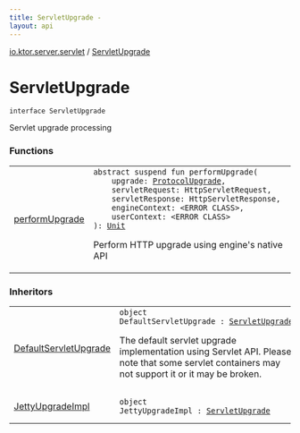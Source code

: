 ```yaml
---
title: ServletUpgrade - 
layout: api
---
```


<div class='api-docs-breadcrumbs'><a href="../index.html">io.ktor.server.servlet</a> / <a href="./index.html">ServletUpgrade</a></div>

# ServletUpgrade

<div class="signature"><code><span class="keyword">interface </span><span class="identifier">ServletUpgrade</span></code></div>

Servlet upgrade processing

### Functions

<table class="api-docs-table">
<tbody>
<tr>
<td markdown="1">

<a href="perform-upgrade.html">performUpgrade</a>


</td>
<td markdown="1">
<div class="signature"><code><span class="keyword">abstract</span> <span class="keyword">suspend</span> <span class="keyword">fun </span><span class="identifier">performUpgrade</span><span class="symbol">(</span><br/>&nbsp;&nbsp;&nbsp;&nbsp;<span class="parameterName" id="io.ktor.server.servlet.ServletUpgrade$performUpgrade(io.ktor.http.content.OutgoingContent.ProtocolUpgrade, javax.servlet.http.HttpServletRequest, javax.servlet.http.HttpServletResponse, , )/upgrade">upgrade</span><span class="symbol">:</span>&nbsp;<a href="../../io.ktor.http.content/-outgoing-content/-protocol-upgrade/index.html"><span class="identifier">ProtocolUpgrade</span></a><span class="symbol">, </span><br/>&nbsp;&nbsp;&nbsp;&nbsp;<span class="parameterName" id="io.ktor.server.servlet.ServletUpgrade$performUpgrade(io.ktor.http.content.OutgoingContent.ProtocolUpgrade, javax.servlet.http.HttpServletRequest, javax.servlet.http.HttpServletResponse, , )/servletRequest">servletRequest</span><span class="symbol">:</span>&nbsp;<span class="identifier">HttpServletRequest</span><span class="symbol">, </span><br/>&nbsp;&nbsp;&nbsp;&nbsp;<span class="parameterName" id="io.ktor.server.servlet.ServletUpgrade$performUpgrade(io.ktor.http.content.OutgoingContent.ProtocolUpgrade, javax.servlet.http.HttpServletRequest, javax.servlet.http.HttpServletResponse, , )/servletResponse">servletResponse</span><span class="symbol">:</span>&nbsp;<span class="identifier">HttpServletResponse</span><span class="symbol">, </span><br/>&nbsp;&nbsp;&nbsp;&nbsp;<span class="parameterName" id="io.ktor.server.servlet.ServletUpgrade$performUpgrade(io.ktor.http.content.OutgoingContent.ProtocolUpgrade, javax.servlet.http.HttpServletRequest, javax.servlet.http.HttpServletResponse, , )/engineContext">engineContext</span><span class="symbol">:</span>&nbsp;<span class="identifier">&lt;ERROR CLASS&gt;</span><span class="symbol">, </span><br/>&nbsp;&nbsp;&nbsp;&nbsp;<span class="parameterName" id="io.ktor.server.servlet.ServletUpgrade$performUpgrade(io.ktor.http.content.OutgoingContent.ProtocolUpgrade, javax.servlet.http.HttpServletRequest, javax.servlet.http.HttpServletResponse, , )/userContext">userContext</span><span class="symbol">:</span>&nbsp;<span class="identifier">&lt;ERROR CLASS&gt;</span><br/><span class="symbol">)</span><span class="symbol">: </span><a href="https://kotlinlang.org/api/latest/jvm/stdlib/kotlin/-unit/index.html"><span class="identifier">Unit</span></a></code></div>

Perform HTTP upgrade using engine's native API


</td>
</tr>
</tbody>
</table>

### Inheritors

<table class="api-docs-table">
<tbody>
<tr>
<td markdown="1">

<a href="../-default-servlet-upgrade/index.html">DefaultServletUpgrade</a>


</td>
<td markdown="1">
<div class="signature"><code><span class="keyword">object </span><span class="identifier">DefaultServletUpgrade</span>&nbsp;<span class="symbol">:</span>&nbsp;<a href="./index.md"><span class="identifier">ServletUpgrade</span></a></code></div>

The default servlet upgrade implementation using Servlet API.
Please note that some servlet containers may not support it or it may be broken.


</td>
</tr>
<tr>
<td markdown="1">

<a href="../../io.ktor.server.jetty.internal/-jetty-upgrade-impl/index.html">JettyUpgradeImpl</a>


</td>
<td markdown="1">
<div class="signature"><code><span class="keyword">object </span><span class="identifier">JettyUpgradeImpl</span>&nbsp;<span class="symbol">:</span>&nbsp;<a href="./index.md"><span class="identifier">ServletUpgrade</span></a></code></div>

</td>
</tr>
</tbody>
</table>
